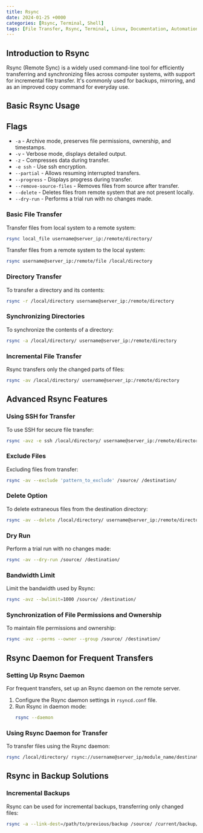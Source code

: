 ```yaml
---
title: Rsync
date: 2024-01-25 +0000
categories: [Rsync, Terminal, Shell]
tags: [File Transfer, Rsync, Terminal, Linux, Documentation, Automation, Shell]
---
```


## Introduction to Rsync

Rsync (Remote Sync) is a widely used command-line tool for efficiently transferring and synchronizing files across computer systems, with support for incremental file transfer. It's commonly used for backups, mirroring, and as an improved copy command for everyday use.

## Basic Rsync Usage

## Flags

- `-a` - Archive mode, preserves file permissions, ownership, and timestamps.
- `-v` - Verbose mode, displays detailed output.
- `-z` - Compresses data during transfer.
- `-e ssh` - Use ssh encryption.
- `--partial` - Allows resuming interrupted transfers.
- `--progress` - Displays progress during transfer.
- `--remove-source-files` - Removes files from source after transfer.
- `--delete`  - Deletes files from remote system that are not present locally.
- `--dry-run` - Performs a trial run with no changes made.

### Basic File Transfer
Transfer files from local system to a remote system:
```bash
rsync local_file username@server_ip:/remote/directory/
```

Transfer files from a remote system to the local system:
```bash
rsync username@server_ip:/remote/file /local/directory
```

### Directory Transfer
To transfer a directory and its contents:
```bash
rsync -r /local/directory username@server_ip:/remote/directory
```

### Synchronizing Directories
To synchronize the contents of a directory:
```bash
rsync -a /local/directory/ username@server_ip:/remote/directory
```

### Incremental File Transfer
Rsync transfers only the changed parts of files:
```bash
rsync -av /local/directory/ username@server_ip:/remote/directory
```

## Advanced Rsync Features

### Using SSH for Transfer
To use SSH for secure file transfer:
```bash
rsync -avz -e ssh /local/directory/ username@server_ip:/remote/directory
```

### Exclude Files
Excluding files from transfer:
```bash
rsync -av --exclude 'pattern_to_exclude' /source/ /destination/
```

### Delete Option
To delete extraneous files from the destination directory:
```bash
rsync -av --delete /local/directory/ username@server_ip:/remote/directory
```

### Dry Run
Perform a trial run with no changes made:
```bash
rsync -av --dry-run /source/ /destination/
```

### Bandwidth Limit
Limit the bandwidth used by Rsync:
```bash
rsync -avz --bwlimit=1000 /source/ /destination/
```

### Synchronization of File Permissions and Ownership
To maintain file permissions and ownership:
```bash
rsync -avz --perms --owner --group /source/ /destination/
```

## Rsync Daemon for Frequent Transfers

### Setting Up Rsync Daemon
For frequent transfers, set up an Rsync daemon on the remote server.

1. Configure the Rsync daemon settings in `rsyncd.conf` file.
2. Run Rsync in daemon mode:
   ```bash
   rsync --daemon
   ```

### Using Rsync Daemon for Transfer
To transfer files using the Rsync daemon:
```bash
rsync /local/directory/ rsync://username@server_ip/module_name/destination
```

## Rsync in Backup Solutions

### Incremental Backups
Rsync can be used for incremental backups, transferring only changed files:
```bash
rsync -a --link-dest=/path/to/previous/backup /source/ /current/backup/
```
